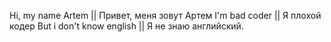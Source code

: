 Hi, my name Artem || Привет, меня зовут Артем
I'm bad coder || Я плохой кодер
But i don't know english || Я не знаю английский.

